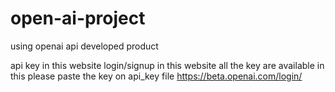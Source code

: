 # open-ai-project
using openai api developed product


api key in this website login/signup in this website all the key are available in this please paste the key on api_key file
https://beta.openai.com/login/
